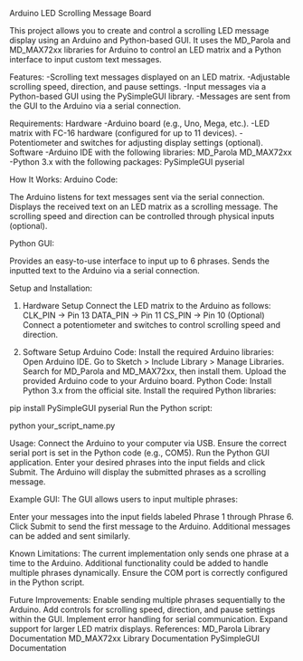 Arduino LED Scrolling Message Board

This project allows you to create and control a scrolling LED message display using an Arduino and Python-based GUI. It uses the MD_Parola and MD_MAX72xx libraries for Arduino to control an LED matrix and a Python interface to input custom text messages.

Features:
-Scrolling text messages displayed on an LED matrix.
-Adjustable scrolling speed, direction, and pause settings.
-Input messages via a Python-based GUI using the PySimpleGUI library.
-Messages are sent from the GUI to the Arduino via a serial connection.

Requirements:
Hardware
-Arduino board (e.g., Uno, Mega, etc.).
-LED matrix with FC-16 hardware (configured for up to 11 devices).
-Potentiometer and switches for adjusting display settings (optional).
Software
-Arduino IDE with the following libraries:
  MD_Parola
  MD_MAX72xx
-Python 3.x with the following packages:
  PySimpleGUI
  pyserial

How It Works:
  Arduino Code:

The Arduino listens for text messages sent via the serial connection.
Displays the received text on an LED matrix as a scrolling message.
The scrolling speed and direction can be controlled through physical inputs (optional).

  Python GUI:

Provides an easy-to-use interface to input up to 6 phrases.
Sends the inputted text to the Arduino via a serial connection.

Setup and Installation:

1. Hardware Setup
Connect the LED matrix to the Arduino as follows:
CLK_PIN -> Pin 13
DATA_PIN -> Pin 11
CS_PIN -> Pin 10
(Optional) Connect a potentiometer and switches to control scrolling speed and direction.

2. Software Setup
Arduino Code:
  Install the required Arduino libraries:
  Open Arduino IDE.
  Go to Sketch > Include Library > Manage Libraries.
  Search for MD_Parola and MD_MAX72xx, then install them.
  Upload the provided Arduino code to your Arduino board.
Python Code:
  Install Python 3.x from the official site.
  Install the required Python libraries:

  pip install PySimpleGUI pyserial
Run the Python script:

python your_script_name.py

Usage:
  Connect the Arduino to your computer via USB.
  Ensure the correct serial port is set in the Python code (e.g., COM5).
  Run the Python GUI application.
  Enter your desired phrases into the input fields and click Submit.
  The Arduino will display the submitted phrases as a scrolling message.

Example GUI:
  The GUI allows users to input multiple phrases:

  Enter your messages into the input fields labeled Phrase 1 through Phrase 6.
  Click Submit to send the first message to the Arduino.
  Additional messages can be added and sent similarly.

Known Limitations:
  The current implementation only sends one phrase at a time to the Arduino. Additional functionality could be added to handle multiple phrases dynamically.
  Ensure the COM port is correctly configured in the Python script.

Future Improvements:
  Enable sending multiple phrases sequentially to the Arduino.
  Add controls for scrolling speed, direction, and pause settings within the GUI.
  Implement error handling for serial communication.
  Expand support for larger LED matrix displays.
References:
MD_Parola Library Documentation
MD_MAX72xx Library Documentation
PySimpleGUI Documentation

